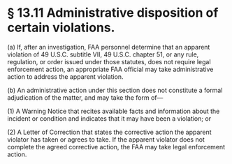 # § 13.11   Administrative disposition of certain violations.

(a) If, after an investigation, FAA personnel determine that an apparent violation of 49 U.S.C. subtitle VII, 49 U.S.C. chapter 51, or any rule, regulation, or order issued under those statutes, does not require legal enforcement action, an appropriate FAA official may take administrative action to address the apparent violation.


(b) An administrative action under this section does not constitute a formal adjudication of the matter, and may take the form of—


(1) A Warning Notice that recites available facts and information about the incident or condition and indicates that it may have been a violation; or


(2) A Letter of Correction that states the corrective action the apparent violator has taken or agrees to take. If the apparent violator does not complete the agreed corrective action, the FAA may take legal enforcement action.




